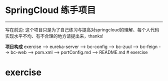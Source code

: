 # SpringCloud 练手项目

------

写在前边:
    这个项目只是为了自己练习与提高对springcloud的理解、每个人代码实现水平不均、有不合理的地方请提出来，thanks!
    
**项目构成**
    exercise
      --> eureka-server
      --> bc-config
      --> bc-zuul
      --> bc-feign
      --> bc-web
      --> pom.xml
      --> portConfig.md
      --> README.md
     # exercise
# exercise

